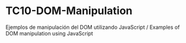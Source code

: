 # TC10-DOM-Manipulation
Ejemplos de manipulación del DOM utilizando JavaScript / Examples of DOM manipulation using JavaScript
